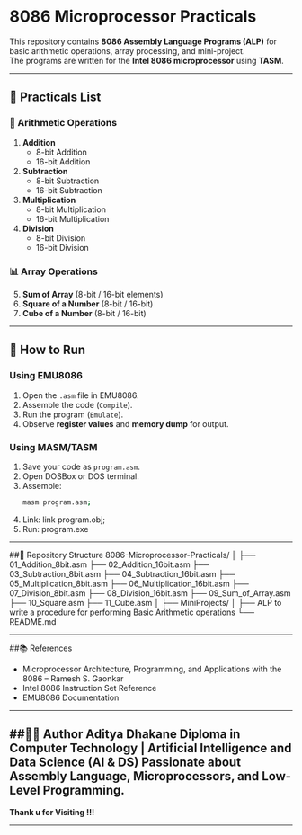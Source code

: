 # 8086 Microprocessor Practicals

This repository contains **8086 Assembly Language Programs (ALP)** for basic arithmetic operations, array processing, and mini-project.  
The programs are written for the **Intel 8086 microprocessor** using **TASM**.

---

## 📂 Practicals List

### 🔢 Arithmetic Operations
1. **Addition**
   - 8-bit Addition
   - 16-bit Addition
2. **Subtraction**
   - 8-bit Subtraction
   - 16-bit Subtraction
3. **Multiplication**
   - 8-bit Multiplication
   - 16-bit Multiplication
4. **Division**
   - 8-bit Division
   - 16-bit Division

### 📊 Array Operations
5. **Sum of Array** (8-bit / 16-bit elements)
6. **Square of a Number** (8-bit / 16-bit)
7. **Cube of a Number** (8-bit / 16-bit)

---

## 🚀 How to Run
### Using **EMU8086**
1. Open the `.asm` file in EMU8086.
2. Assemble the code (`Compile`).
3. Run the program (`Emulate`).
4. Observe **register values** and **memory dump** for output.

### Using **MASM/TASM**
1. Save your code as `program.asm`.
2. Open DOSBox or DOS terminal.
3. Assemble:
   ```bash
   masm program.asm;
4. Link:
  link program.obj;
5. Run:
  program.exe

---

##📁 Repository Structure
8086-Microprocessor-Practicals/
│
├── 01_Addition_8bit.asm
├── 02_Addition_16bit.asm
├── 03_Subtraction_8bit.asm
├── 04_Subtraction_16bit.asm
├── 05_Multiplication_8bit.asm
├── 06_Multiplication_16bit.asm
├── 07_Division_8bit.asm
├── 08_Division_16bit.asm
├── 09_Sum_of_Array.asm
├── 10_Square.asm
├── 11_Cube.asm
│
├── MiniProjects/
│   ├──  ALP to write a procedure for performing Basic Arithmetic operations
└── README.md

---
##📚 References
  - Microprocessor Architecture, Programming, and Applications with the 8086 – Ramesh S. Gaonkar
  - Intel 8086 Instruction Set Reference
  - EMU8086 Documentation
---

##👨‍💻 Author
**Aditya Dhakane**
Diploma in Computer Technology |  Artificial Intelligence and Data Science (AI & DS)
Passionate about Assembly Language, Microprocessors, and Low-Level Programming.
---

**Thank u for Visiting !!!**

---
